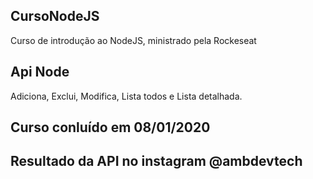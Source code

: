 ## CursoNodeJS
Curso de introdução ao NodeJS, ministrado pela Rockeseat

## Api Node
Adiciona, Exclui, Modifica, Lista todos e Lista detalhada.

## Curso conluído em 08/01/2020

## Resultado da API no instagram @ambdevtech